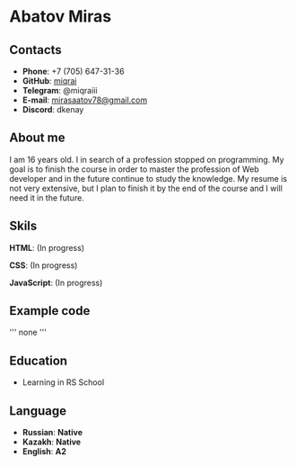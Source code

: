 # Abatov Miras

## Contacts

* **Phone**: +7 (705) 647-31-36
* **GitHub**: [miqrai](https://github.com/miqrai)
* **Telegram**: @miqraiii
* **E-mail**: mirasaatov78@gmail.com
* **Discord**: dkenay


## About me

I am 16 years old. I in search of a profession stopped on programming. My goal is to finish the course in order to master the profession of Web developer and in the future continue to study the knowledge. My resume is not very extensive, but I plan to finish it by the end of the course and I will need it in the future.


## Skils
**HTML**: (In progress)

**CSS**: (In progress)

**JavaScript**: (In progress)


## Example code
'''
 none
'''


## Education
* Learning in RS School


## Language
* **Russian**: **Native**
* **Kazakh**: **Native**
* **English**: **A2**
